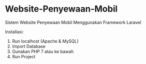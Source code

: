 # Website-Penyewaan-Mobil
Sistem Website Penyewaan Mobil Menggunakan Framework Laravel

Installasi:
1. Run localhost (Apache & MySQL)
3. Import Database
4. Gunakan PHP 7 atau ke bawah
5. Run Project
